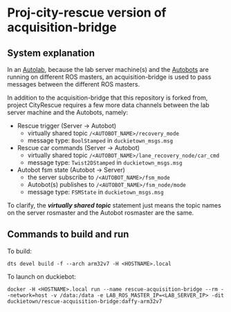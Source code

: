 # Proj-city-rescue version of acquisition-bridge

## System explanation

In an [Autolab](https://docs.duckietown.org/daffy/opmanual_autolab/out/autolab_definition.html), because the lab server machine(s) and the [Autobots](https://docs.duckietown.org/daffy/opmanual_autolab/out/autolab_autobot_specs.html) are running on different ROS masters, an acquisition-bridge is used to pass messages between the different ROS masters.

In addition to the acquisition-bridge that this repository is forked from, project CityRescue requires a few more data channels between the lab server machine and the Autobots, namely:

* Rescue trigger (Server -> Autobot)
    * virtually shared topic `/<AUTOBOT_NAME>/recovery_mode`
    * message type: `BoolStamped` in `duckietown_msgs.msg`
* Rescue car commands (Server -> Autobot)
    * virtually shared topic `/<AUTOBOT_NAME>/lane_recovery_node/car_cmd`
    * message type: `Twist2DStamped` in `duckietown_msgs.msg`
* Autobot fsm state (Autobot -> Server)
    * the server subscribe to `/<AUTOBOT_NAME>/fsm_mode`
    * Autobot(s) publishes to `/<AUTOBOT_NAME>/fsm_node/mode`
    * message type: `FSMState` in `duckietown_msgs.msg`

To clarify, the ___virtually shared topic___ statement just means the topic names on the server rosmaster and the Autobot rosmaster are the same.

## Commands to build and run

To build:
```
dts devel build -f --arch arm32v7 -H <HOSTNAME>.local
```

To launch on duckiebot:
```
docker -H <HOSTNAME>.local run --name rescue-acquisition-bridge --rm --network=host -v /data:/data -e LAB_ROS_MASTER_IP=<LAB_SERVER_IP> -dit duckietown/rescue-acquisition-bridge:daffy-arm32v7
```
